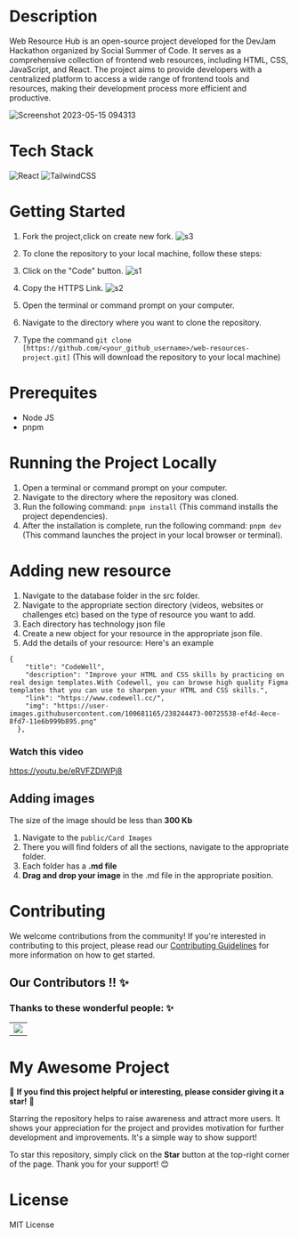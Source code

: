 # Description
Web Resource Hub is an open-source project developed for the DevJam Hackathon organized by Social Summer of Code. It serves as a comprehensive collection of frontend web resources, including HTML, CSS, JavaScript, and React. The project aims to provide developers with a centralized platform to access a wide range of frontend tools and resources, making their development process more efficient and productive.

![Screenshot 2023-05-15 094313](https://github.com/jayk-gupta/web-resources-project/assets/100681165/1f5db7da-e30c-4075-bab7-719cac80cae4)



# Tech Stack
![React](https://img.shields.io/badge/react-%2320232a.svg?style=for-the-badge&logo=react&logoColor=%2361DAFB)     ![TailwindCSS](https://img.shields.io/badge/tailwindcss-%2338B2AC.svg?style=for-the-badge&logo=tailwind-css&logoColor=white)

# Getting Started
1. Fork the project,click on create new fork.
![s3](https://github.com/jayk-gupta/web-resources-project/assets/100681165/b6fdab7f-61cd-48ba-9462-9ae89c50e4c6)

2. To clone the repository to your local machine, follow these steps:

1. Click on the "Code" button.
![s1](https://github.com/jayk-gupta/web-resources-project/assets/100681165/c6b5a565-212a-467a-a697-2106ba3911a4)

2. Copy the HTTPS Link.
![s2](https://github.com/jayk-gupta/web-resources-project/assets/100681165/a0193d9a-85bc-457f-9edc-d24b93ce9f9d)

4. Open the terminal or command prompt on your computer.

5. Navigate to the directory where you want to clone the repository.


6. Type the command `git clone [https://github.com/<your_github_username>/web-resources-project.git]` (This will download the repository to your local machine)

# Prerequites
  - Node JS
  -  pnpm

# Running the Project Locally
1. Open a terminal or command prompt on your computer.
2. Navigate to the directory where the repository was cloned.
3. Run the following command: `pnpm install` (This command installs the project dependencies).
4. After the installation is complete, run the following command: `pnpm dev` (This command launches the project in your local browser or terminal).

# Adding new resource 
1. Navigate to the database folder in the src folder.
2. Navigate to the appropriate section directory (videos, websites or challenges etc) based on the type of resource you want to add. 
3. Each directory has technology json file
3. Create a new object for your resource in the appropriate json file.
4. Add the details of your resource: Here's an example
```
{
    "title": "CodeWell",
    "description": "Improve your HTML and CSS skills by practicing on real design templates.With Codewell, you can browse high quality Figma templates that you can use to sharpen your HTML and CSS skills.",
    "link": "https://www.codewell.cc/",
    "img": "https://user-images.githubusercontent.com/100681165/238244473-00725538-ef4d-4ece-8fd7-11e6b999b895.png"
  },

```
### Watch this video 
 https://youtu.be/eRVFZDIWPj8

## Adding images
The size of the image should be less than **300 Kb**
1. Navigate to the `public/Card Images`
3. There you will find folders of all the sections, navigate to the appropriate folder.
4. Each folder has a **.md file**
5. **Drag and drop your image** in the .md file in the appropriate position.

# Contributing
We welcome contributions from the community! If you're interested in contributing to this project, please read our [Contributing Guidelines](./CONTRIBUTING.md)
 for more information on how to get started.
 

## Our Contributors  !! ✨
### Thanks to these wonderful people: ✨

<table>
	<tr>
		<td>
			<a href="https://github.com/jayk-gupta/web-resources-project/graphs/contributors">
  <img src="https://contrib.rocks/image?repo=jayk-gupta/web-resources-project" />

</a>
		</td>
	</tr>
</table>

 # My Awesome Project

🌟 **If you find this project helpful or interesting, please consider giving it a star!** 🌟

Starring the repository helps to raise awareness and attract more users. It shows your appreciation for the project and provides motivation for further development and improvements. It's a simple way to show support!

To star this repository, simply click on the **Star** button at the top-right corner of the page. Thank you for your support! 😊


# License
MIT License

